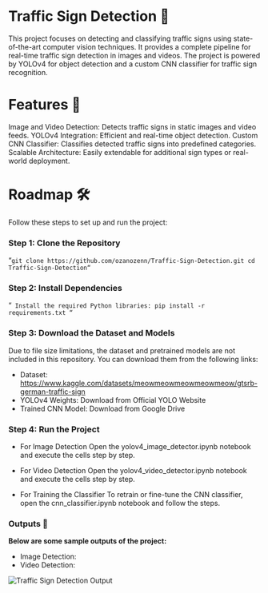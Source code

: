# Traffic Sign Detection 🚦

This project focuses on detecting and classifying traffic signs using state-of-the-art computer vision techniques. It provides a complete pipeline for real-time traffic sign detection in images and videos. The project is powered by YOLOv4 for object detection and a custom CNN classifier for traffic sign recognition.


# Features 🌟
Image and Video Detection: Detects traffic signs in static images and video feeds.
YOLOv4 Integration: Efficient and real-time object detection.
Custom CNN Classifier: Classifies detected traffic signs into predefined categories.
Scalable Architecture: Easily extendable for additional sign types or real-world deployment.

# Roadmap 🛠️
Follow these steps to set up and run the project:

### Step 1: Clone the Repository
“`git clone https://github.com/ozanozenn/Traffic-Sign-Detection.git
cd Traffic-Sign-Detection“`
### Step 2: Install Dependencies

“`
Install the required Python libraries:
pip install -r requirements.txt
“`

### Step 3: Download the Dataset and Models
Due to file size limitations, the dataset and pretrained models are not included in this repository. You can download them from the following links:

- Dataset: https://www.kaggle.com/datasets/meowmeowmeowmeowmeow/gtsrb-german-traffic-sign
- YOLOv4 Weights: Download from Official YOLO Website
- Trained CNN Model: Download from Google Drive

### Step 4: Run the Project
- For Image Detection
Open the yolov4_image_detector.ipynb notebook and execute the cells step by step.

- For Video Detection
Open the yolov4_video_detector.ipynb notebook and execute the cells step by step.

- For Training the Classifier
To retrain or fine-tune the CNN classifier, open the cnn_classifier.ipynb notebook and follow the steps.


### Outputs 📸
**Below are some sample outputs of the project:**

- Image Detection:
- Video Detection:

![Traffic Sign Detection Output](Traffic_Sign_Classification_Detection/results/videos/res.gif)


